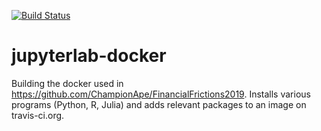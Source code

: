 [![Build Status](https://travis-ci.org/ChampionApe/jupyterlab-docker.svg?branch=master)](https://travis-ci.org/ChampionApe/jupyterlab-docker)

# jupyterlab-docker

Building the docker used in https://github.com/ChampionApe/FinancialFrictions2019. Installs various programs (Python, R, Julia) and adds relevant packages to an image on travis-ci.org.  
